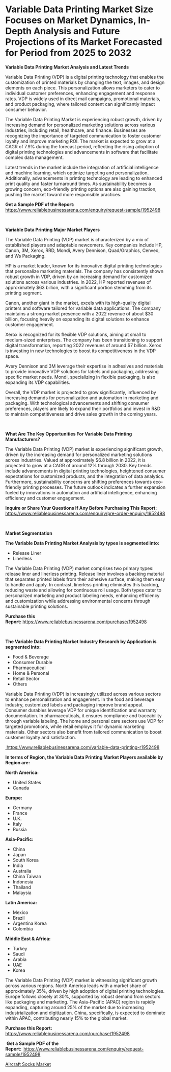 <p><h1>Variable Data Printing Market Size Focuses on Market Dynamics, In-Depth Analysis and Future Projections of its Market Forecasted for Period from 2025 to 2032</h1></p><p><strong>Variable Data Printing Market Analysis and Latest Trends</strong></p>
<p><p>Variable Data Printing (VDP) is a digital printing technology that enables the customization of printed materials by changing the text, images, and design elements on each piece. This personalization allows marketers to cater to individual customer preferences, enhancing engagement and response rates. VDP is widely used in direct mail campaigns, promotional materials, and product packaging, where tailored content can significantly impact consumer behavior.</p><p>The Variable Data Printing Market is experiencing robust growth, driven by increasing demand for personalized marketing solutions across various industries, including retail, healthcare, and finance. Businesses are recognizing the importance of targeted communication to foster customer loyalty and improve marketing ROI. The market is expected to grow at a CAGR of 7.9% during the forecast period, reflecting the rising adoption of digital printing technologies and advancements in software that facilitate complex data management.</p><p>Latest trends in the market include the integration of artificial intelligence and machine learning, which optimize targeting and personalization. Additionally, advancements in printing technology are leading to enhanced print quality and faster turnaround times. As sustainability becomes a growing concern, eco-friendly printing options are also gaining traction, pushing the market toward more responsible practices.</p></p>
<p><strong>Get a Sample PDF of the Report:&nbsp;</strong> <a href="https://www.reliablebusinessarena.com/enquiry/request-sample/1952498?utm_campaign=2003&utm_medium=2&utm_source=Github&utm_content=ia&utm_term=06022025&utm_id=variable-data-printing">https://www.reliablebusinessarena.com/enquiry/request-sample/1952498</a></p>
<p>&nbsp;</p>
<p><strong>Variable Data Printing Major Market Players</strong></p>
<p><p>The Variable Data Printing (VDP) market is characterized by a mix of established players and adaptable newcomers. Key companies include HP, Canon, 3M, Xerox, RRD, Mondi, Avery Dennison, Quad/Graphics, Cenveo, and Ws Packaging.</p><p>HP is a market leader, known for its innovative digital printing technologies that personalize marketing materials. The company has consistently shown robust growth in VDP, driven by an increasing demand for customized solutions across various industries. In 2022, HP reported revenues of approximately $63 billion, with a significant portion stemming from its printing segment.</p><p>Canon, another giant in the market, excels with its high-quality digital printers and software tailored for variable data applications. The company maintains a strong market presence with a 2022 revenue of about $30 billion, focusing heavily on expanding its digital solutions to enhance customer engagement.</p><p>Xerox is recognized for its flexible VDP solutions, aiming at small to medium-sized enterprises. The company has been transitioning to support digital transformation, reporting 2022 revenues of around $7 billion. Xerox is investing in new technologies to boost its competitiveness in the VDP space.</p><p>Avery Dennison and 3M leverage their expertise in adhesives and materials to provide innovative VDP solutions for labels and packaging, addressing specific market needs. Mondi, specializing in flexible packaging, is also expanding its VDP capabilities.</p><p>Overall, the VDP market is projected to grow significantly, influenced by increasing demands for personalization and automation in marketing and packaging. With technological advancements and shifting consumer preferences, players are likely to expand their portfolios and invest in R&D to maintain competitiveness and drive sales growth in the coming years.</p></p>
<p>&nbsp;</p>
<p><strong>What Are The Key Opportunities For Variable Data Printing Manufacturers?</strong></p>
<p><p>The Variable Data Printing (VDP) market is experiencing significant growth, driven by the increasing demand for personalized marketing solutions across industries. Valued at approximately $6.8 billion in 2022, it is projected to grow at a CAGR of around 12% through 2030. Key trends include advancements in digital printing technologies, heightened consumer expectations for customized products, and the integration of data analytics. Furthermore, sustainability concerns are shifting preferences towards eco-friendly printing processes. The future outlook indicates a further expansion fueled by innovations in automation and artificial intelligence, enhancing efficiency and customer engagement.</p></p>
<p><strong>Inquire or Share Your Questions If Any Before Purchasing This Report:</strong> <a href="https://www.reliablebusinessarena.com/enquiry/pre-order-enquiry/1952498?utm_campaign=2003&utm_medium=2&utm_source=Github&utm_content=ia&utm_term=06022025&utm_id=variable-data-printing">https://www.reliablebusinessarena.com/enquiry/pre-order-enquiry/1952498</a></p>
<p>&nbsp;</p>
<p><strong>Market Segmentation</strong></p>
<p><strong>The Variable Data Printing Market Analysis by types is segmented into:</strong></p>
<p><ul><li>Release Liner</li><li>Linerless</li></ul></p>
<p><p>The Variable Data Printing (VDP) market comprises two primary types: release liner and linerless printing. Release liner involves a backing material that separates printed labels from their adhesive surface, making them easy to handle and apply. In contrast, linerless printing eliminates this backing, reducing waste and allowing for continuous roll usage. Both types cater to personalized marketing and product labeling needs, enhancing efficiency and customization while addressing environmental concerns through sustainable printing solutions.</p></p>
<p><strong>Purchase this Report:&nbsp;</strong><a href="https://www.reliablebusinessarena.com/purchase/1952498?utm_campaign=2003&utm_medium=2&utm_source=Github&utm_content=ia&utm_term=06022025&utm_id=variable-data-printing">https://www.reliablebusinessarena.com/purchase/1952498</a></p>
<p>&nbsp;</p>
<p><strong>The Variable Data Printing Market Industry Research by Application is segmented into:</strong></p>
<p><ul><li>Food & Beverage</li><li>Consumer Durable</li><li>Pharmaceutical</li><li>Home & Personal</li><li>Retail Sector</li><li>Others</li></ul></p>
<p><p>Variable Data Printing (VDP) is increasingly utilized across various sectors to enhance personalization and engagement. In the food and beverage industry, customized labels and packaging improve brand appeal. Consumer durables leverage VDP for unique identification and warranty documentation. In pharmaceuticals, it ensures compliance and traceability through variable labeling. The home and personal care sectors use VDP for targeted promotions, while retail employs it for dynamic marketing materials. Other sectors also benefit from tailored communication to boost customer loyalty and satisfaction.</p></p>
<p><a href="https://www.reliablebusinessarena.com/variable-data-printing-r1952498?utm_campaign=2003&utm_medium=2&utm_source=Github&utm_content=ia&utm_term=06022025&utm_id=variable-data-printing">&nbsp;https://www.reliablebusinessarena.com/variable-data-printing-r1952498</a></p>
<p><strong>In terms of Region, the Variable Data Printing Market Players available by Region are:</strong></p>
<p>
    <p> <strong> North America: </strong>
        <ul>
            <li>United States</li>
            <li>Canada</li>
        </ul>
        </p> 
    <p> <strong> Europe: </strong>
        <ul>
            <li>Germany</li>
            <li>France</li>
            <li>U.K.</li>
            <li>Italy</li>
            <li>Russia</li>
        </ul>
        </p> 
    <p> <strong> Asia-Pacific: </strong>
        <ul>
            <li>China</li>
            <li>Japan</li>
            <li>South Korea</li>
            <li>India</li>
            <li>Australia</li>
            <li>China Taiwan</li>
            <li>Indonesia</li>
            <li>Thailand</li>
            <li>Malaysia</li>
        </ul>
        </p> 
    <p> <strong> Latin America: </strong>
        <ul>
            <li>Mexico</li>
            <li>Brazil</li>
            <li>Argentina Korea</li>
            <li>Colombia</li>
        </ul>
        </p> 
    <p> <strong> Middle East & Africa: </strong>
        <ul>
            <li>Turkey</li>
            <li>Saudi</li>
            <li>Arabia</li>
            <li>UAE</li>
            <li>Korea</li>
        </ul>
    </p>
    </p>
<p><p>The Variable Data Printing (VDP) market is witnessing significant growth across various regions. North America leads with a market share of approximately 35%, driven by high adoption of digital printing technologies. Europe follows closely at 30%, supported by robust demand from sectors like packaging and marketing. The Asia-Pacific (APAC) region is rapidly expanding, capturing around 25% of the market due to increasing industrialization and digitization. China, specifically, is expected to dominate within APAC, contributing nearly 15% to the global market.</p></p>
<p><strong>Purchase this Report: </strong><a href="https://www.reliablebusinessarena.com/purchase/1952498?utm_campaign=2003&utm_medium=2&utm_source=Github&utm_content=ia&utm_term=06022025&utm_id=variable-data-printing">https://www.reliablebusinessarena.com/purchase/1952498</a></p>
<p>&nbsp;<strong>Get a Sample PDF of the Report:&nbsp;&nbsp;</strong><a href="https://www.reliablebusinessarena.com/enquiry/request-sample/1952498?utm_campaign=2003&utm_medium=2&utm_source=Github&utm_content=ia&utm_term=06022025&utm_id=variable-data-printing">https://www.reliablebusinessarena.com/enquiry/request-sample/1952498</a></p>
<p><strong></strong></p>
<p><p><a href="https://github.com/mauripalmi/Market-Research-Report-List-6/blob/main/aircraft-socks-market.md?utm_campaign=2003&utm_medium=2&utm_source=Github&utm_content=ia&utm_term=06022025&utm_id=variable-data-printing">Aircraft Socks Market</a></p></p>